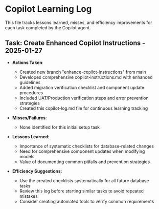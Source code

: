 # Copilot Learning Log

This file tracks lessons learned, misses, and efficiency improvements for each task completed by the Copilot agent.

## Task: Create Enhanced Copilot Instructions - 2025-01-27

- **Actions Taken**: 
  - Created new branch "enhance-copilot-instructions" from main
  - Developed comprehensive copilot-instructions.md with enhanced guidelines
  - Added migration verification checklist and component update procedures
  - Included UAT/Production verification steps and error prevention strategies
  - Created this copilot-log.md file for continuous learning tracking

- **Misses/Failures**: 
  - None identified for this initial setup task

- **Lessons Learned**: 
  - Importance of systematic checklists for database-related changes
  - Need for comprehensive component updates when modifying models
  - Value of documenting common pitfalls and prevention strategies

- **Efficiency Suggestions**: 
  - Use the created checklists systematically for all future database tasks
  - Review this log before starting similar tasks to avoid repeated mistakes
  - Consider creating automated tools to verify common requirements